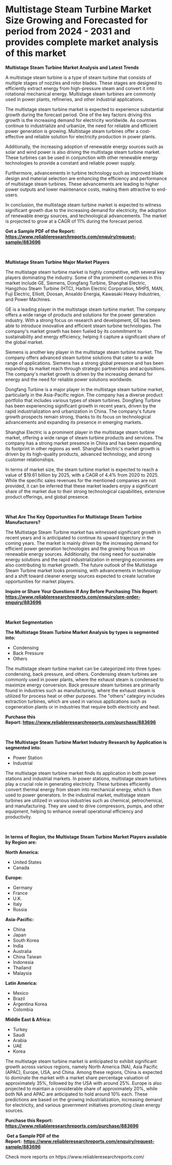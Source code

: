 <p><h1>Multistage Steam Turbine Market Size Growing and Forecasted for period from 2024 - 2031 and provides complete market analysis of this market</h1></p><p><strong>Multistage Steam Turbine Market Analysis and Latest Trends</strong></p>
<p><p>A multistage steam turbine is a type of steam turbine that consists of multiple stages of nozzles and rotor blades. These stages are designed to efficiently extract energy from high-pressure steam and convert it into rotational mechanical energy. Multistage steam turbines are commonly used in power plants, refineries, and other industrial applications.</p><p>The multistage steam turbine market is expected to experience substantial growth during the forecast period. One of the key factors driving this growth is the increasing demand for electricity worldwide. As countries continue to industrialize and urbanize, the need for reliable and efficient power generation is growing. Multistage steam turbines offer a cost-effective and reliable solution for electricity production in power plants.</p><p>Additionally, the increasing adoption of renewable energy sources such as solar and wind power is also driving the multistage steam turbine market. These turbines can be used in conjunction with other renewable energy technologies to provide a constant and reliable power supply.</p><p>Furthermore, advancements in turbine technology such as improved blade design and material selection are enhancing the efficiency and performance of multistage steam turbines. These advancements are leading to higher power outputs and lower maintenance costs, making them attractive to end-users.</p><p>In conclusion, the multistage steam turbine market is expected to witness significant growth due to the increasing demand for electricity, the adoption of renewable energy sources, and technological advancements. The market is projected to grow at a CAGR of 11% during the forecast period.</p></p>
<p><strong>Get a Sample PDF of the Report:&nbsp; <a href="https://www.reliableresearchreports.com/enquiry/request-sample/883696">https://www.reliableresearchreports.com/enquiry/request-sample/883696</a></strong></p>
<p>&nbsp;</p>
<p><strong>Multistage Steam Turbine Major Market Players</strong></p>
<p><p>The multistage steam turbine market is highly competitive, with several key players dominating the industry. Some of the prominent companies in this market include GE, Siemens, Dongfang Turbine, Shanghai Electric, Hangzhou Steam Turbine (HTC), Harbin Electric Corporation, MHPS, MAN, Fuji Electric, Elliott, Doosan, Ansaldo Energia, Kawasaki Heavy Industries, and Power Machines.</p><p>GE is a leading player in the multistage steam turbine market. The company offers a wide range of products and solutions for the power generation industry. With a strong focus on research and development, GE has been able to introduce innovative and efficient steam turbine technologies. The company's market growth has been fueled by its commitment to sustainability and energy efficiency, helping it capture a significant share of the global market.</p><p>Siemens is another key player in the multistage steam turbine market. The company offers advanced steam turbine solutions that cater to a wide range of applications. Siemens has a strong global presence and has been expanding its market reach through strategic partnerships and acquisitions. The company's market growth is driven by the increasing demand for energy and the need for reliable power solutions worldwide.</p><p>Dongfang Turbine is a major player in the multistage steam turbine market, particularly in the Asia-Pacific region. The company has a diverse product portfolio that includes various types of steam turbines. Dongfang Turbine has been experiencing significant growth in recent years, driven by the rapid industrialization and urbanization in China. The company's future growth prospects remain strong, thanks to its focus on technological advancements and expanding its presence in emerging markets.</p><p>Shanghai Electric is a prominent player in the multistage steam turbine market, offering a wide range of steam turbine products and services. The company has a strong market presence in China and has been expanding its footprint in other regions as well. Shanghai Electric's market growth is driven by its high-quality products, advanced technology, and strong customer relationships.</p><p>In terms of market size, the steam turbine market is expected to reach a value of $19.61 billion by 2025, with a CAGR of 4.4% from 2020 to 2025. While the specific sales revenues for the mentioned companies are not provided, it can be inferred that these market leaders enjoy a significant share of the market due to their strong technological capabilities, extensive product offerings, and global presence.</p></p>
<p>&nbsp;</p>
<p><strong>What Are The Key Opportunities For Multistage Steam Turbine Manufacturers?</strong></p>
<p><p>The Multistage Steam Turbine market has witnessed significant growth in recent years and is anticipated to continue its upward trajectory in the coming years. The market is mainly driven by the increasing demand for efficient power generation technologies and the growing focus on renewable energy sources. Additionally, the rising need for sustainable energy solutions and the rapid industrialization in emerging economies are also contributing to market growth. The future outlook of the Multistage Steam Turbine market looks promising, with advancements in technology and a shift toward cleaner energy sources expected to create lucrative opportunities for market players.</p></p>
<p><strong>Inquire or Share Your Questions If Any Before Purchasing This Report: <a href="https://www.reliableresearchreports.com/enquiry/pre-order-enquiry/883696">https://www.reliableresearchreports.com/enquiry/pre-order-enquiry/883696</a></strong></p>
<p>&nbsp;</p>
<p><strong>Market Segmentation</strong></p>
<p><strong>The Multistage Steam Turbine Market Analysis by types is segmented into:</strong></p>
<p><ul><li>Condensing</li><li>Back Pressure</li><li>Others</li></ul></p>
<p><p>The multistage steam turbine market can be categorized into three types: condensing, back pressure, and others. Condensing steam turbines are commonly used in power plants, where the exhaust steam is condensed to maximize energy conversion. Back pressure steam turbines are primarily found in industries such as manufacturing, where the exhaust steam is utilized for process heat or other purposes. The "others" category includes extraction turbines, which are used in various applications such as cogeneration plants or in industries that require both electricity and heat.</p></p>
<p><strong>Purchase this Report:&nbsp;<a href="https://www.reliableresearchreports.com/purchase/883696">https://www.reliableresearchreports.com/purchase/883696</a></strong></p>
<p>&nbsp;</p>
<p><strong>The Multistage Steam Turbine Market Industry Research by Application is segmented into:</strong></p>
<p><ul><li>Power Station</li><li>Industrial</li></ul></p>
<p><p>The multistage steam turbine market finds its application in both power stations and industrial markets. In power stations, multistage steam turbines play a crucial role in generating electricity. These turbines efficiently convert thermal energy from steam into mechanical energy, which is then used to power generators. In the industrial market, multistage steam turbines are utilized in various industries such as chemical, petrochemical, and manufacturing. They are used to drive compressors, pumps, and other equipment, helping to enhance overall operational efficiency and productivity.</p></p>
<p>&nbsp;</p>
<p><strong>In terms of Region, the Multistage Steam Turbine Market Players available by Region are:</strong></p>
<p>
    <p> <strong> North America: </strong>
        <ul>
            <li>United States</li>
            <li>Canada</li>
        </ul>
        </p> 
    <p> <strong> Europe: </strong>
        <ul>
            <li>Germany</li>
            <li>France</li>
            <li>U.K.</li>
            <li>Italy</li>
            <li>Russia</li>
        </ul>
        </p> 
    <p> <strong> Asia-Pacific: </strong>
        <ul>
            <li>China</li>
            <li>Japan</li>
            <li>South Korea</li>
            <li>India</li>
            <li>Australia</li>
            <li>China Taiwan</li>
            <li>Indonesia</li>
            <li>Thailand</li>
            <li>Malaysia</li>
        </ul>
        </p> 
    <p> <strong> Latin America: </strong>
        <ul>
            <li>Mexico</li>
            <li>Brazil</li>
            <li>Argentina Korea</li>
            <li>Colombia</li>
        </ul>
        </p> 
    <p> <strong> Middle East & Africa: </strong>
        <ul>
            <li>Turkey</li>
            <li>Saudi</li>
            <li>Arabia</li>
            <li>UAE</li>
            <li>Korea</li>
        </ul>
    </p>
    </p>
<p><p>The multistage steam turbine market is anticipated to exhibit significant growth across various regions, namely North America (NA), Asia Pacific (APAC), Europe, USA, and China. Among these regions, China is expected to dominate the market with a market share percentage valuation of approximately 35%, followed by the USA with around 25%. Europe is also projected to maintain a considerable share of approximately 20%, while both NA and APAC are anticipated to hold around 10% each. These predictions are based on the growing industrialization, increasing demand for electricity, and various government initiatives promoting clean energy sources.</p></p>
<p><strong>Purchase this Report: <a href="https://www.reliableresearchreports.com/purchase/883696">https://www.reliableresearchreports.com/purchase/883696</a></strong></p>
<p>&nbsp;<strong>Get a Sample PDF of the Report:&nbsp;&nbsp;<a href="https://www.reliableresearchreports.com/enquiry/request-sample/883696">https://www.reliableresearchreports.com/enquiry/request-sample/883696</a></strong></p>
<p><strong></strong></p>
<p>Check more reports on https://www.reliableresearchreports.com/</p>